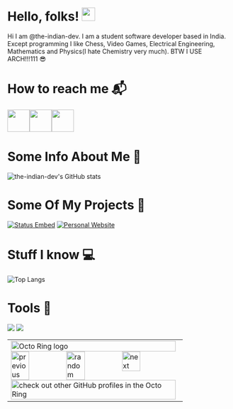 # Hello, folks! <img src="https://raw.githubusercontent.com/MartinHeinz/MartinHeinz/master/wave.gif" width="30px">
Hi I am @the-indian-dev. I am a student software developer based in India. Except programming I like Chess, Video Games, Electrical Engineering, Mathematics and Physics(I hate Chemistry very much).
BTW I USE ARCH!!!111 😎
# How to reach me 📬
<p><a href="https://discord.com/users/557467854266433537"><img src="https://cdn.logojoy.com/wp-content/uploads/20210422095037/discord-mascot.png" width="50" height="50"/></a><a href="https://theindiandev.in"><img src="https://upload.wikimedia.org/wikipedia/commons/8/87/Google_Chrome_icon_%282011%29.png" width="50" height="50"/></a><a href="https://blog.theindiandev.in"><img src=https://cdn2.iconfinder.com/data/icons/social-icon-3/512/social_style_3_rss-512.png width="50" height="50"/></a></p>

# Some Info About Me 📝
![the-indian-dev's GitHub stats](https://github-readme-stats.vercel.app/api?username=the-indian-dev&count_private=true&show_icons=true&theme=dracula)
# Some Of My Projects 🌟
[![Status Embed](https://github-readme-stats.vercel.app/api/pin/?username=the-indian-dev&repo=status-embed&theme=dracula)](https://github.com/the-indian-dev/status-embed)
[![Personal Website](https://github-readme-stats.vercel.app/api/pin/?username=the-indian-dev&repo=personal-website&theme=dracula)](https://github.com/the-indian-dev/personal-website)
# Stuff I know 💻
![Top Langs](https://github-readme-stats.vercel.app/api/top-langs/?username=the-indian-dev&hide=java,c,C++,dart,Procfile&theme=dracula)  
# Tools 🔧
![](https://img.shields.io/badge/Operating%20System-Linux-informational?style=flat&logo=Linux&logoColor=white&color=2bbc8a)
![](https://img.shields.io/badge/Main%20Editor-Vim-informational?style=flat&logo=&logoColor=white&color=2bbc8a)
 <table><tbody><tr><td><a href="https://octo-ring.com/"><img src="https://octo-ring.com/static/img/widget/top.png" width="99%" alt="Octo Ring logo" align="top"></a><br><a href="https://octo-ring.com/p/the-indian-dev/prev"><img src="https://octo-ring.com/static/img/widget/prev.png" width="33%" alt="previous" align="top" title="previous profile"></a><a href="https://octo-ring.com/p/the-indian-dev/random"><img src="https://octo-ring.com/static/img/widget/random.png" width="33%" alt="random" align="top" title="random profile"></a><a href="https://octo-ring.com/p/the-indian-dev/next"><img src="https://octo-ring.com/static/img/widget/next.png" width="33%" alt="next" align="top" title="next profile"></a><br><a href="https://octo-ring.com/"><img src="https://octo-ring.com/static/img/widget/bottom.png" width="99%" alt="check out other GitHub profiles in the Octo Ring" align="top"></a></td></tr></tbody></table> 
